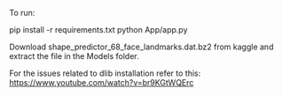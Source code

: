 To run:

pip install -r requirements.txt
python App/app.py


Download shape_predictor_68_face_landmarks.dat.bz2 from kaggle and extract the file in the Models folder.

For the issues related to dlib installation refer to this:
https://www.youtube.com/watch?v=br9KGtWQErc
